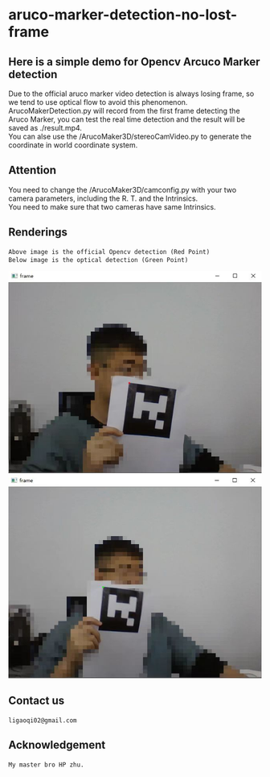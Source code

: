 # aruco-marker-detection-no-lost-frame
## Here is a simple demo for Opencv Arcuco Marker detection
Due to the official aruco marker video detection is always losing frame, so we tend to use optical flow to avoid this phenomenon.  
ArucoMakerDetection.py will record from the first frame detecting the Aruco Marker, you can test the real time detection and the result will be saved as ./result.mp4.  
You can alse use the /ArucoMaker3D/stereoCamVideo.py to generate the coordinate in world coordinate system.  
## Attention
You need to change the /ArucoMaker3D/camconfig.py with your two camera parameters, including the R. T. and the Intrinsics.  
You need to make sure that two cameras have same Intrinsics.  
## Renderings
```
Above image is the official Opencv detection (Red Point)
Below image is the optical detection (Green Point)
```
![image](Result1.jpg)
![image](Result2.jpg)
## Contact us
```
ligaoqi02@gmail.com
```
## Acknowledgement
```
My master bro HP zhu.
```
